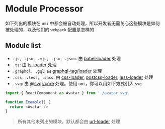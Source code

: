 # Module Processor

如下列出的模块在 `umi` 中都会被自动处理，所以开发者无需关心这些模块是如何被处理的，以及他们的 `webpack` 配置是怎样的

## Module list

* `.js, .jsx, .mjs, .jsx, .json`: 由 [babel-loader](https://www.npmjs.com/package/babel-loader) 处理
* `.ts`: 由 [ts-loader](https://www.npmjs.com/package/ts-loader) 处理
* `.graphql, .gql`: 由 [graphql-tag/loader](https://www.npmjs.com/package/graphql-tag) 处理
* `.css, .less, .sass`: 由 [css-loader](https://www.npmjs.com/package/css-loader), [postcss-loader](https://www.npmjs.com/package/postcss-loader), [less-loader](https://www.npmjs.com/package/less-loader) 处理
* `.svg`: 由 [@svgr/core](https://www.npmjs.com/package/@svgr/core) 处理。使用 `umi`，你可以用如下方式引入 `svg` 

```javascript
import { ReactComponent as Avatar } from './avatar.svg'

function Example() {
  return <Avatar />
}
```


> 所有其他未列出的模块，默认都会由 [url-loader](https://www.npmjs.com/package/url-loader) 处理
